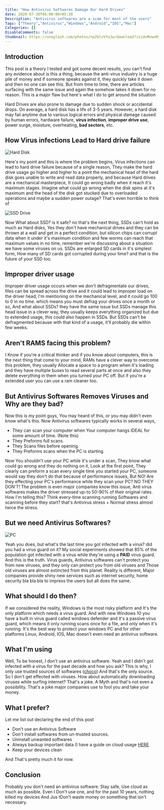 ```yaml
---
title: "How Antivirus Softwares Damage Our Hard Drives"
date: 2020-07-30T06:00:00+05:30
Description: "Antivirus softwares are a scam for most of the users"
Tags: ["Theory","Antivirus","Windows","Android","IOS","Mac"]
Categories: []
DisableComments: false
thumbnail: https://unsplash.com/photos/no2blvVYoJw/download?ixid=MnwxMjA3fDB8MXxzZWFyY2h8Nnx8dmlydXMlMjBjb21wdXRlcnx8MHx8fHwxNjM5NTkyMTk3&force=true&w=640
---
```


## Introduction
This post is a theory I tested and got some decent results, you can't find any evidence about is this a thing, because the anti-virus industry is a huge pile of money and if someone speaks against it, they quickly take it down and then no one can see this. But from time to time, there are articles surfacing with the same issue and again the somehow takes it down for no reason. This is a major flaw but here's what I do to get around the situation

Hard Drives are also prone to damage due to sudden shock or accidental drops. On average, a hard disk has a life of 3-5 years. However, a hard disk may fail anytime due to various logical errors and physical damage caused by human errors, hardware failure, **virus infection**, **improper drive use**, power surge, moisture, overheating, **bad sectors**, etc.

## How Virus infections Lead to Hard drive failure

![Hard Disk](https://unsplash.com/photos/1qL31aacAPA/download?force=true&w=1920)

Here's my point and this is where the problem begins, Virus infections can lead to hard drive failure because of a single reason, They make the hard drive usage go higher and higher to a point the mechanical head of the hard disk goes unable to write and read data properly, and because Hard drives are a mechanical masterpiece, It could go wrong badly when it reach it's maximum stages. Imagine what could go wrong when the disk spins at it's maximum and the head of the disk got stucked due to overloaded operations and maybe a sudden power outage? That's even horrible to think of

![SSD Drive](https://unsplash.com/photos/hvBHiIe6dMw/download?force=true&w=1920)

Now What about SSD? is it safe? no that's the next thing, SSDs can't hold as much as Hard disks, Yes they don't have mechanical drives and they can be thrown at a wall and get in a perfect condition, but silicon chips can corrupt data when it under it's maximum condition and few worms can reach that maximum values in no time, remember we're discussing about a situation we have some viruses on us. SSDs are enlarged SD cards in it's simplest form, How many of SD cards got corrupted during your time? and that is the future of your SSD too.

## Improper driver usage

Improper driver usage occurs when we don't defragmentate our drives, files can be spread across the drive and it could lead to improper load on the driver head, I'm mentioning on the mechanical level, and it could go 100 to 0 in no time. which means you must defrag your drives once a month or so, And what about SSDs? they have the same issue but SSDs manage this head issue in a clever way, they usually keeps everything organized but due to extended usage, this could also happen in SSDs. But SSDs can't be defragmented because with that kind of a usage, it'll probably die within few weeks.

## Aren't RAMS facing this problem?

I Know if you're a critical thinker and if you know about computers, this is the next thing that come to your mind, RAMs have a clever way to overcome this problem, they usually Allocate a space to a program when it's loading and they have multiple buses to read several parts at once and also they delete everything in them when you turned your PC off. But if you're a extended user you can use a ram cleaner too.

## But Antivirus Softwares Removes Viruses and Why are they bad?

Now this is my point guys, You may heard of this, or you may didn't even know what's this. Now Antivirus softwares typically works in several ways,

* They can scan your computer when Your computer hangs IDEAL for some amount of time. (Note this)
* They Preforms full scans.
* They Scans files before opening.
* They Preforms scans when the PC is starting.

Now You shouldn't use your PC while it's under a scan, They know what could go wrong and they do nothing on it, Look at the first point, They clearly can preform a scan every single time you started your PC, someone would say they don't do that because of performance issues, But NO! Are they effecting your PC's performance while they scan your PC? NO THEY DON'T! The problem is even major companies know this issue, Anti virus softwares makes the driver stressed up-to 50-90% of their original rates. How I'm telling this? Think every-time scanning running Softwares and scanning before they start? that's Antivirus stress + Normal stress almost twice the stress.

## But we need Antivirus Softwares?

![PC](https://unsplash.com/photos/FXFz-sW0uwo/download?force=true&w=1920)

Yeah you does, but what's the last time you got infected with a virus? did you had a virus guard on it? My social experiments showed that 85% of the population got infected with a virus while they're using a **PAID** virus guard. And this is the truth. Virus guards, Antivirus softwares can't protect you from new viruses, and they only can protect you from old viruses and Those old viruses are almost extincted from this planet. Reality is different, Major companies provide shiny new services such as internet security, home security bla bla bla to impress the users but all does the same.

## What should I do then?

If we considered the reality, Windows is the most risky platform and It's the only platform which needs a virus guard. And with new Windows 10 you have a built in virus guard called windows defender and it's a passive virus guard, which means it only running scans once for a file, and only when it's running. It's the best way to protect your windows PC and for other platforms Linux, Android, IOS, Mac doesn't even need an antivirus software.

## What I'm using

Well, To be honest, I don't use an antivirus software. Yeah and I didn't got infected with a virus for the past decade and how you ask? This is why, I only use trusted sources of softwares ([choco](/post/the-package-manager-for-windows-chocolatey/)) And that's the only source. So I don't get effected with viruses. How about automatically downloading viruses while surfing internet? That's a joke. A Myth and that's not even a possibility. That's a joke major companies use to fool you and take your money.

## What I prefer?
Let me list out declaring the end of this post
* Don't use an Antivirus Software
* Don't install softwares from un-trusted sources.
* Uninstall unwanted softwares
* Always backup important data (I have a guide on cloud usage [HERE](/post/storage-free-cloud-life-2020/)
* Keep your devices clean

And That's pretty much it for now.

## Conclusion

Probably you don't need an antivirus software. Stay safe, Use cloud as much as possible. Even I Don't use one, and for the past 10 years, nothing killed my devices And Jus tDon't waste money on something that isn't necessary.
